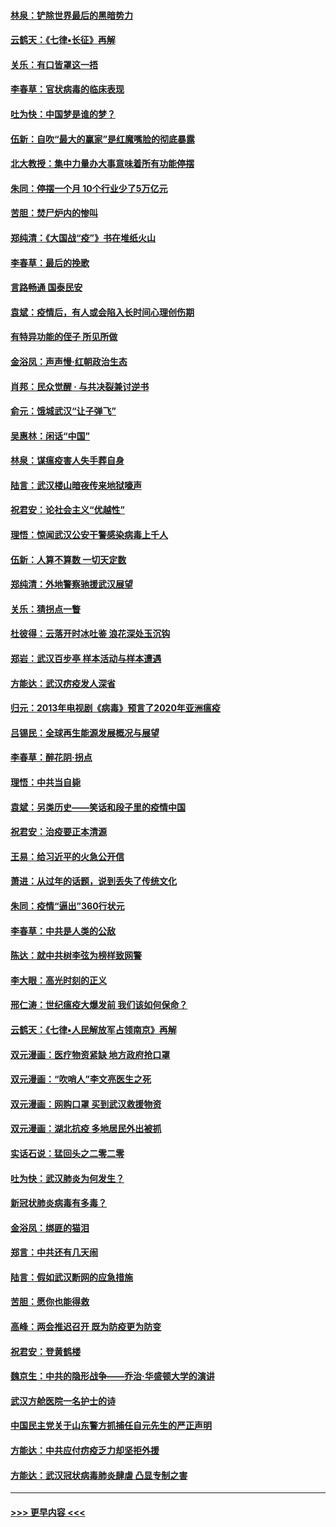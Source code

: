 #### [林泉：铲除世界最后的黑暗势力](../pages/nsc993/n11909320.md?t=03030331) 
#### [云鹤天：《七律▪长征》再解](../pages/nsc993/n11909327.md?t=03030331) 
#### [关乐：有口皆罩这一捂](../pages/nsc993/n11908393.md?t=03030331) 
#### [李春草：官状病毒的临床表现](../pages/nsc993/n11908339.md?t=03030331) 
#### [吐为快：中国梦是谁的梦？](../pages/nsc993/n11906564.md?t=03030331) 
#### [伍新：自吹“最大的赢家”是红魔嘴脸的彻底暴露](../pages/nsc993/n11906407.md?t=03030331) 
#### [北大教授：集中力量办大事意味着所有功能停摆](../pages/nsc993/n11904800.md?t=03030331) 
#### [朱同：停摆一个月 10个行业少了5万亿元](../pages/nsc993/n11904498.md?t=03030331) 
#### [苦胆：焚尸炉内的惨叫](../pages/nsc993/n11904479.md?t=03030331) 
#### [郑纯清：《大国战“疫”》书在堆纸火山](../pages/nsc993/n11904450.md?t=03030331) 
#### [李春草：最后的挽歌](../pages/nsc993/n11904441.md?t=03030331) 
#### [言路畅通 国泰民安](../pages/nsc993/n11904222.md?t=03030331) 
#### [袁斌：疫情后，有人或会陷入长时间心理创伤期](../pages/nsc993/n11901514.md?t=03030331) 
#### [有特异功能的侄子 所见所做](../pages/nsc993/n11901154.md?t=03030331) 
#### [金浴凤：声声慢‧红朝政治生态](../pages/nsc993/n11899553.md?t=03030331) 
#### [肖邦：民众觉醒 · 与共决裂兼讨逆书](../pages/nsc993/n11898435.md?t=03030331) 
#### [俞元：饿城武汉“让子弹飞”](../pages/nsc993/n11898344.md?t=03030331) 
#### [吴惠林：闲话“中国”](../pages/nsc993/n11898182.md?t=03030331) 
#### [林泉：谋瘟疫害人失手葬自身](../pages/nsc993/n11897892.md?t=03030331) 
#### [陆言：武汉楼山暗夜传来地狱嚎声](../pages/nsc993/n11897033.md?t=03030331) 
#### [祝君安：论社会主义“优越性”](../pages/nsc993/n11897005.md?t=03030331) 
#### [理悟：惊闻武汉公安干警感染病毒上千人](../pages/nsc993/n11896947.md?t=03030331) 
#### [伍新：人算不算数 一切天定数](../pages/nsc993/n11893372.md?t=03030331) 
#### [郑纯清：外地警察驰援武汉展望](../pages/nsc993/n11893115.md?t=03030331) 
#### [关乐：猜拐点一瞥](../pages/nsc993/n11893020.md?t=03030331) 
#### [杜彼得：云落开时冰吐鉴 浪花深处玉沉钩](../pages/nsc993/n11892107.md?t=03030331) 
#### [郑岩：武汉百步亭 样本活动与样本遭遇](../pages/nsc993/n11892310.md?t=03030331) 
#### [方能达：武汉疠疫发人深省](../pages/nsc993/n11891376.md?t=03030331) 
#### [归元：2013年电视剧《病毒》预言了2020年亚洲瘟疫](../pages/nsc993/n11891126.md?t=03030331) 
#### [吕锡民：全球再生能源发展概况与展望](../pages/nsc993/n11890613.md?t=03030331) 
#### [李春草：醉花阴·拐点](../pages/nsc993/n11890567.md?t=03030331) 
#### [理悟：中共当自毙](../pages/nsc993/n11890559.md?t=03030331) 
#### [袁斌：另类历史——笑话和段子里的疫情中国](../pages/nsc993/n11889243.md?t=03030331) 
#### [祝君安：治疫要正本清源](../pages/nsc993/n11889085.md?t=03030331) 
#### [王易：给习近平的火急公开信](../pages/nsc993/n11888225.md?t=03030331) 
#### [萧进：从过年的话题，说到丢失了传统文化](../pages/nsc993/n11887732.md?t=03030331) 
#### [朱同：疫情“逼出”360行状元](../pages/nsc993/n11887678.md?t=03030331) 
#### [李春草：中共是人类的公敌](../pages/nsc993/n11887656.md?t=03030331) 
#### [陈达：就中共树李弦为榜样致网警](../pages/nsc993/n11887625.md?t=03030331) 
#### [李大眼：高光时刻的正义](../pages/nsc993/n11887585.md?t=03030331) 
#### [邢仁涛：世纪瘟疫大爆发前 我们该如何保命？](../pages/nsc993/n11887535.md?t=03030331) 
#### [云鹤天：《七律▪人民解放军占领南京》再解](../pages/nsc993/n11887524.md?t=03030331) 
#### [双元漫画：医疗物资紧缺 地方政府抢口罩](../pages/nsc993/n11884744.md?t=03030331) 
#### [双元漫画：“吹哨人”李文亮医生之死](../pages/nsc993/n11884705.md?t=03030331) 
#### [双元漫画：网购口罩 买到武汉救援物资](../pages/nsc993/n11884670.md?t=03030331) 
#### [双元漫画：湖北抗疫 多地居民外出被抓](../pages/nsc993/n11884643.md?t=03030331) 
#### [实话石说：猛回头之二零二零](../pages/nsc993/n11883968.md?t=03030331) 
#### [吐为快：武汉肺炎为何发生？](../pages/nsc993/n11882180.md?t=03030331) 
#### [新冠状肺炎病毒有多毒？](../pages/nsc993/n11881790.md?t=03030331) 
#### [金浴凤：绑匪的猫泪](../pages/nsc993/n11880664.md?t=03030331) 
#### [郑言：中共还有几天闹](../pages/nsc993/n11880645.md?t=03030331) 
#### [陆言：假如武汉断网的应急措施](../pages/nsc993/n11880619.md?t=03030331) 
#### [苦胆：愿你也能得救](../pages/nsc993/n11880601.md?t=03030331) 
#### [高峰：两会推迟召开  既为防疫更为防变](../pages/nsc993/n11879977.md?t=03030331) 
#### [祝君安：登黄鹤楼](../pages/nsc993/n11880583.md?t=03030331) 
#### [魏京生：中共的隐形战争——乔治‧华盛顿大学的演讲](../pages/nsc993/n11879765.md?t=03030331) 
#### [武汉方舱医院一名护士的诗](../pages/nsc993/n11878480.md?t=03030331) 
#### [中国民主党关于山东警方抓捕任自元先生的严正声明](../pages/nsc993/n11877506.md?t=03030331) 
#### [方能达：中共应付疠疫乏力却坚拒外援](../pages/nsc993/n11877497.md?t=03030331) 
#### [方能达：武汉冠状病毒肺炎肆虐 凸显专制之害](../pages/nsc993/n11877475.md?t=03030331) 

----
#### [ >>> 更早内容 <<< ](../indexes/nsc993-earlier.md)
